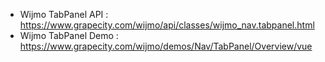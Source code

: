 - Wijmo TabPanel API : https://www.grapecity.com/wijmo/api/classes/wijmo_nav.tabpanel.html
- Wijmo TabPanel Demo : https://www.grapecity.com/wijmo/demos/Nav/TabPanel/Overview/vue 
